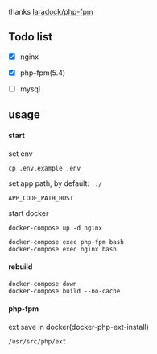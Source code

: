 

thanks [laradock/php-fpm](https://github.com/laradock/php-fpm)

## Todo list

- [x] nginx
- [x] php-fpm(5.4)
- [ ] mysql


## usage

#### start

set env

```
cp .env.example .env
```

set app path, by default: `../`
```
APP_CODE_PATH_HOST
```

start docker

```
docker-compose up -d nginx

docker-compose exec php-fpm bash
docker-compose exec nginx bash
```

#### rebuild

```
docker-compose down
docker-compose build --no-cache
```


#### php-fpm

ext save in docker(docker-php-ext-install)

```
/usr/src/php/ext
```